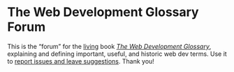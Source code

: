 # The Web Development Glossary Forum

This is the “forum” for the [living](https://meiert.com/en/blog/living-websites-living-books/) book [_The Web Development Glossary_](https://leanpub.com/web-development-glossary), explaining and defining important, useful, and historic web dev terms. Use it to [report issues and leave suggestions](https://github.com/j9t/web-development-glossary-forum/issues/new). Thank you!